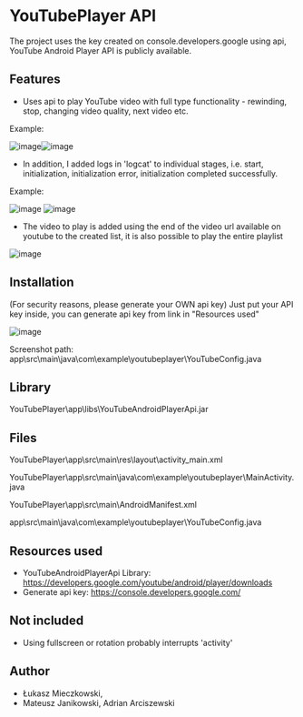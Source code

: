 
# YouTubePlayer API

The project uses the key created on console.developers.google using api,
YouTube Android Player API is publicly available.

## Features

* Uses api to play YouTube video with full type functionality - rewinding, stop, changing video quality, next video etc.

Example: 

![image](https://user-images.githubusercontent.com/63904223/79636564-db170900-8178-11ea-98d3-68d23db799a3.png)![image](https://user-images.githubusercontent.com/63904223/79636588-0b5ea780-8179-11ea-9ff4-47b67f1fa88f.png)

* In addition, I added logs in 'logcat' to individual stages, i.e. start, initialization, initialization error, initialization completed successfully.

Example: 

![image](https://user-images.githubusercontent.com/63904223/79636652-a35c9100-8179-11ea-8288-0e90b85f21be.png)
![image](https://user-images.githubusercontent.com/63904223/79636690-d2730280-8179-11ea-8d3b-1bb613f35007.png)

* The video to play is added using the end of the video url available on youtube to the created list, it is also possible to play the entire playlist

![image](https://user-images.githubusercontent.com/63904223/79636715-fc2c2980-8179-11ea-8bd5-4d20bfef1eb5.png)


## Installation

(For security reasons, please generate your OWN api key)
Just put your API key inside, you can generate api key from link in "Resources used"

![image](https://user-images.githubusercontent.com/63904223/79636751-3dbcd480-817a-11ea-9f85-ca842679ceef.png)

Screenshot path: app\src\main\java\com\example\youtubeplayer\YouTubeConfig.java

## Library

YouTubePlayer\app\libs\YouTubeAndroidPlayerApi.jar



## Files

YouTubePlayer\app\src\main\res\layout\activity_main.xml

YouTubePlayer\app\src\main\java\com\example\youtubeplayer\MainActivity.java

YouTubePlayer\app\src\main\AndroidManifest.xml

app\src\main\java\com\example\youtubeplayer\YouTubeConfig.java


## Resources used

* YouTubeAndroidPlayerApi Library: https://developers.google.com/youtube/android/player/downloads
* Generate api key: https://console.developers.google.com/

## Not included

  * Using fullscreen or rotation probably interrupts 'activity'


## Author

* Łukasz Mieczkowski,
* Mateusz Janikowski, Adrian Arciszewski
